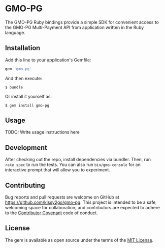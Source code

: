 # GMO-PG

The GMO-PG Ruby bindings provide a simple SDK for convenient access to the GMO-PG Multi-Payment API from application written in the Ruby language.

## Installation

Add this line to your application's Gemfile:

```ruby
gem 'gmo-pg'
```

And then execute:

    $ bundle

Or install it yourself as:

    $ gem install gmo-pg

## Usage

TODO: Write usage instructions here

## Development

After checking out the repo, install dependencies via bundler. Then, run `rake spec` to run the tests. You can also run `bin/gmo-console` for an interactive prompt that will allow you to experiment.

## Contributing

Bug reports and pull requests are welcome on GitHub at https://github.com/kissy2go/gmo-pg. This project is intended to be a safe, welcoming space for collaboration, and contributors are expected to adhere to the [Contributor Covenant](http://contributor-covenant.org) code of conduct.


## License

The gem is available as open source under the terms of the [MIT License](http://opensource.org/licenses/MIT).
